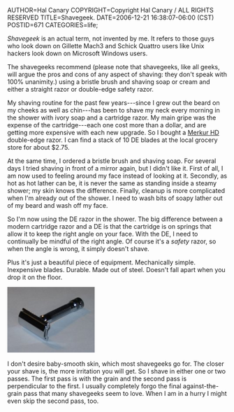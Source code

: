 AUTHOR=Hal Canary
COPYRIGHT=Copyright Hal Canary / ALL RIGHTS RESERVED
TITLE=Shavegeek.
DATE=2006-12-21 16:38:07-06:00 (CST)
POSTID=671
CATEGORIES=life;

_Shavegeek_ is an actual term, not invented by me. It refers to those guys who look down on Gillette Mach3 and Schick Quattro users like Unix hackers look down on Microsoft Windows users.

The shavegeeks recommend (please note that shavegeeks, like all geeks, will argue the pros and cons of any aspect of shaving: they don't speak with 100% unanimity.) using a bristle brush and shaving soap or cream and either a straight razor or double-edge safety razor.

My shaving routine for the past few years---since I grew out the beard on my cheeks as well as chin---has been to shave my neck every morning in the shower with ivory soap and a cartridge razor. My main gripe was the expense of the cartridge---each one cost more than a dollar, and are getting more expensive with each new upgrade. So I bought a [Merkur HD](http://www.classicshaving.com/catalog/item/522941/284057.htm) double-edge razor. I can find a stack of 10 DE blades at the local grocery store for about $2.75.

At the same time, I ordered a bristle brush and shaving soap. For several days I tried shaving in front of a mirror again, but I didn't like it. First of all, I am now used to feeling around my face instead of looking at it. Secondly, as hot as hot lather can be, it is never the same as standing inside a steamy shower; my skin knows the difference. Finally, cleanup is more complicated when I'm already out of the shower. I need to wash bits of soapy lather out of my beard and wash off my face.

So I'm now using the DE razor in the shower. The big difference between a modern cartridge razor and a DE is that the cartridge is on springs that allow it to keep the right angle on your face. With the DE, I need to continually be mindful of the right angle. Of course it's a _safety_ razor, so when the angle is wrong, it simply doesn't shave.

Plus it's just a beautiful piece of equipment. Mechanically simple. Inexpensive blades. Durable. Made out of steel. Doesn't fall apart when you drop it on the floor.

![[]](/images/merkur-hd.jpg)

I don't desire baby-smooth skin, which most shavegeeks go for. The closer your shave is, the more irritation you will get. So I shave in either one or two passes. The first pass is with the grain and the second pass is perpendicular to the first. I usually completely forgo the final against-the-grain pass that many shavegeeks seem to love. When I am in a hurry I might even skip the second pass, too.

